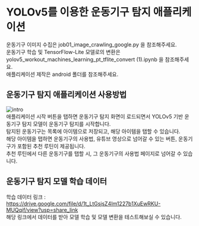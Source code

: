 # YOLOv5를 이용한 운동기구 탐지 애플리케이션  
운동기구 이미지 수집은 job01_image_crawling_google.py 을 참조해주세요.  
운동기구 학습 및 TensorFlow-Lite 모델로의 변환은 yolov5_workout_machines_learning_pt_tflite_convert (1).ipynb 을 참조해주세요.  
애플리케이션 제작은 android 폴더를 참조해주세요.  
## 운동기구 탐지 애플리케이션 사용방법  
![intro](https://user-images.githubusercontent.com/54476630/208314145-6ce24559-12dd-4419-a841-24b5ede15278.png)  
애플리케이션 시작 버튼을 탭하면 운동기구 탐지 화면이 로드되면서 YOLOv5 기반 운동기구 탐지 모델이 운동기구 탐지를 시작합니다.  
탐지된 운동기구는 목록에 아이템으로 저장되고, 해당 아이템을 탭할 수 있습니다.  
해당 아이템을 탭하면 운동기구의 사용법, 유튜브 영상으로 넘어갈 수 있는 버튼, 운동기구가 포함된 추천 루틴이 제공됩니다.  
추천 루틴에서 다른 운동기구를 탭할 시, 그 운동기구의 사용법 페이지로 넘어갈 수 있습니다.  
## 운동기구 탐지 모델 학습 데이터  
학습 데이터 링크 : https://drive.google.com/file/d/1t_LtGsjsZ4Im1227b1XuEwRKU-MUQqif/view?usp=share_link  
해당 링크에서 데이터를 받아 모델 학습 및 모델 변환을 테스트해보실 수 있습니다.
